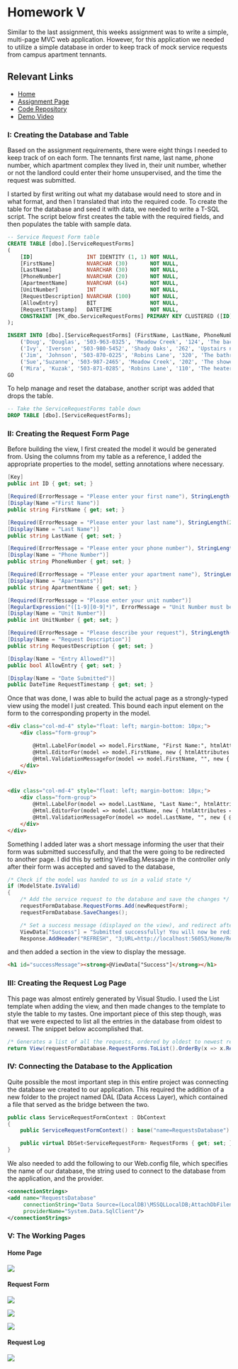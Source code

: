 # **Homework V**

Similar to the last assignment, this weeks assignment was to write a simple, multi-page MVC web application. However, for this application we needed to utilize a simple database in order to keep track of mock service requests from campus apartment tennants.

## **Relevant Links**
- [Home](https://brockv.github.io/)
- [Assignment Page](http://www.wou.edu/~morses/classes/cs46x/assignments/HW5_1819.html)
- [Code Repository](https://github.com/brockv/brockv.github.io/tree/master/CS460/HWK5/Homework5)
- [Demo Video](https://www.youtube.com/watch?v=vN2k-Gze3Vo&feature=youtu.be)

### **I: Creating the Database and Table**

Based on the assignment requirements, there were eight things I needed to keep track of on each form. The tennants first name, last name, phone number, which apartment complex they lived in, their unit number, whether or not the landlord could enter their home unsupervised, and the time the request was submitted.

I started by first writing out what my database would need to store and in what format, and then I translated that into the required code. To create the table for the database and seed it with data, we needed to write a T-SQL script. The script below first creates the table with the required fields, and then populates the table with sample data.

```sql
-- Service Request Form table
CREATE TABLE [dbo].[ServiceRequestForms]
(
    [ID]                 INT IDENTITY (1, 1) NOT NULL,
    [FirstName]          NVARCHAR (30)		 NOT NULL,
    [LastName]           NVARCHAR (30)		 NOT NULL,
    [PhoneNumber]        NVARCHAR (20)		 NOT NULL,
    [ApartmentName]      NVARCHAR (64)		 NOT NULL,
    [UnitNumber]         INT				 NOT NULL,
    [RequestDescription] NVARCHAR (100)		 NOT NULL,
	[AllowEntry]         BIT	             NOT NULL,
    [RequestTimestamp]   DATETIME			 NOT NULL,
    CONSTRAINT [PK_dbo.ServiceRequestForms] PRIMARY KEY CLUSTERED ([ID] ASC)
);

INSERT INTO [dbo].[ServiceRequestForms] (FirstName, LastName, PhoneNumber, ApartmentName, UnitNumber, RequestDescription, AllowEntry, RequestTimestamp) VALUES
	('Doug', 'Douglas', '503-963-0325', 'Meadow Creek', '124', 'The backdoor is stuck shut.', '1', '2018/04/26 01:54:47 PM'),
	('Ivy', 'Iverson', '503-980-5452', 'Shady Oaks', '262', 'Upstairs neighbors are too loud after quiet hours.', '0', '2018/07/06 08:17:36 AM'),
	('Jim', 'Johnson', '503-870-0225', 'Robins Lane', '320', 'The bathroom faucet wont stop leaking', '1', '2018/08/16 11:44:47 PM'),
	('Sue','Suzanne', '503-987-2465', 'Meadow Creek', '202', 'The shower head in the main bathroom is broken.', '0', '2018/10/03 08:22:56 AM'),
	('Mira', 'Kuzak', '503-871-0285', 'Robins Lane', '110', 'The heaters in the bedrooms wont turn on.', '1', '2018/10/28 07:44:27 PM')
GO
```
To help manage and reset the database, another script was added that drops the table.

```sql
-- Take the ServiceRequestForms table down
DROP TABLE [dbo].[ServiceRequestForms];
```

### **II: Creating the Request Form Page**

Before building the view, I first created the model it would be generated from. Using the columns from my table as a reference, I added the appropriate properties to the model, setting annotations where necessary.

```c#
[Key]
public int ID { get; set; }

[Required(ErrorMessage = "Please enter your first name"), StringLength(20)]
[Display(Name ="First Name")]
public string FirstName { get; set; }

[Required(ErrorMessage = "Please enter your last name"), StringLength(20)]
[Display(Name = "Last Name")]
public string LastName { get; set; }

[Required(ErrorMessage = "Please enter your phone number"), StringLength(20)]
[Display(Name = "Phone Number")]
public string PhoneNumber { get; set; }

[Required(ErrorMessage = "Please enter your apartment name"), StringLength(20)]
[Display(Name = "Apartments")]
public string ApartmentName { get; set; }

[Required(ErrorMessage = "Please enter your unit number")]
[RegularExpression("([1-9][0-9]*)", ErrorMessage = "Unit Number must be positive")]
[Display(Name = "Unit Number")]
public int UnitNumber { get; set; }

[Required(ErrorMessage = "Please describe your request"), StringLength(250)]
[Display(Name = "Request Description")]
public string RequestDescription { get; set; }

[Display(Name = "Entry Allowed?")]
public bool AllowEntry { get; set; }

[Display(Name = "Date Submitted")]
public DateTime RequestTimestamp { get; set; }
```

Once that was done, I was able to build the actual page as a strongly-typed view using the model I just created. This bound each input element on the form to the corresponding property in the model.

```html
<div class="col-md-4" style="float: left; margin-bottom: 10px;">
    <div class="form-group">

        @Html.LabelFor(model => model.FirstName, "First Name:", htmlAttributes: new { @class = "control-label" })
        @Html.EditorFor(model => model.FirstName, new { htmlAttributes = new { @class = "form-control" } })
        @Html.ValidationMessageFor(model => model.FirstName, "", new { @class = "text-danger" })
    </div>
</div>


<div class="col-md-4" style="float: left; margin-bottom: 10px;">
    <div class="form-group">
        @Html.LabelFor(model => model.LastName, "Last Name:", htmlAttributes: new { @class = "control-label" })
        @Html.EditorFor(model => model.LastName, new { htmlAttributes = new { @class = "form-control" } })
        @Html.ValidationMessageFor(model => model.LastName, "", new { @class = "text-danger" })
    </div>
</div>
```

Something I added later was a short message informing the user that their form was submitted successfully, and that the were going to be redirected to another page. I did this by setting ViewBag.Message in the controller only after their form was accepted and saved to the database, 

```c#
/* Check if the model was handed to us in a valid state */
if (ModelState.IsValid)
{
    /* Add the service request to the database and save the changes */
    requestFormDatabase.RequestForms.Add(newRequestForm);
    requestFormDatabase.SaveChanges();

    /* Set a success message (displayed on the view), and redirect after a short delay */
    ViewData["Success"] = "Submitted successfully! You will now be redirected...";
    Response.AddHeader("REFRESH", "3;URL=http://localhost:56053/Home/RequestLog");
```

and then added a section in the view to display the message.

```html
<h1 id="successMessage"><strong>@ViewData["Success"]</strong></h1>
```

### **III: Creating the Request Log Page**

This page was almost entirely generated by Visual Studio. I used the List template when adding the view, and then made changes to the template to style the table to my tastes. One important  piece of this step though, was that we were expected to list all the entries in the database from oldest to newest. The snippet below accomplished that.

```c#
/* Generates a list of all the requests, ordered by oldest to newest request */
return View(requestFormDatabase.RequestForms.ToList().OrderBy(x => x.RequestTimestamp));
```

### **IV: Connecting the Database to the Application**

Quite possible the most important step in this entire project was connecting the database we created to our application. This required the addition of a new folder to the project named DAL (Data Access Layer), which contained a file that served as the bridge between the two.

```c#
public class ServiceRequestFormContext : DbContext
{
    public ServiceRequestFormContext() : base("name=RequestsDatabase") { }

    public virtual DbSet<ServiceRequestForm> RequestForms { get; set; }
}
```

We also needed to add the following to our Web.config file, which specifies the name of our database, the string used to connect to the database from the application, and the provider.

```xml
<connectionStrings>
<add name="RequestsDatabase"
     connectionString="Data Source=(LocalDB)\MSSQLLocalDB;AttachDbFilename=C:\Users\vance\Documents\School\CS460\brockv.github.io\CS460\HWK5\Homework5\Homework5\App_Data\RequestsDatabase.mdf;Integrated Security=True"
     providerName="System.Data.SqlClient"/>
</connectionStrings>
```

### **V: The Working Pages**

#### **Home Page**

![](images/homepage.PNG?raw=true)

#### **Request Form**

![](images/requestform_one.PNG?raw=true)

![](images/requestform_two.PNG?raw=true)

![](images/requestform_three.PNG?raw=true)


#### **Request Log**

![](images/requestlog.PNG?raw=true)

